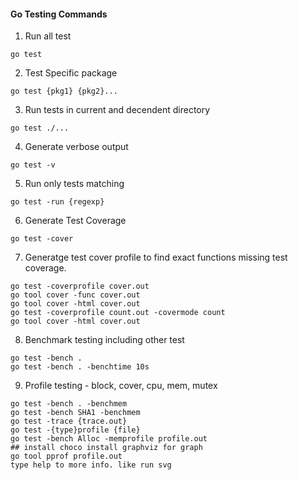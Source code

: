 #### Go Testing Commands

1. Run all test
```
go test
```
2. Test Specific package
```
go test {pkg1} {pkg2}...
```
3. Run tests in current and decendent directory
```
go test ./...
```
4. Generate verbose output
```
go test -v
```
5. Run only tests matching
```
go test -run {regexp}
```
6. Generate Test Coverage
```
go test -cover
```
7. Generatge test cover profile to find exact functions missing test coverage.
```
go test -coverprofile cover.out
go tool cover -func cover.out
go tool cover -html cover.out
go test -coverprofile count.out -covermode count
go tool cover -html cover.out
```

8. Benchmark testing including other test
```
go test -bench .
go test -bench . -benchtime 10s

```
9. Profile testing - block, cover, cpu, mem, mutex
```
go test -bench . -benchmem
go test -bench SHA1 -benchmem
go test -trace {trace.out}
go test -{type}profile {file}
go test -bench Alloc -memprofile profile.out
## install choco install graphviz for graph
go tool pprof profile.out 
type help to more info. like run svg
```